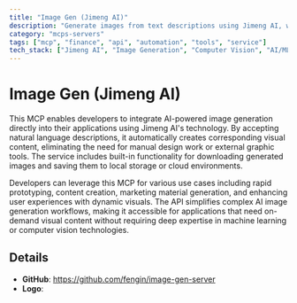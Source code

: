 ```yaml
---
title: "Image Gen (Jimeng AI)"
description: "Generate images from text descriptions using Jimeng AI, with download and save capabilities for creative workflows."
category: "mcps-servers"
tags: ["mcp", "finance", "api", "automation", "tools", "service"]
tech_stack: ["Jimeng AI", "Image Generation", "Computer Vision", "AI/ML"]
---
```


# Image Gen (Jimeng AI)

This MCP enables developers to integrate AI-powered image generation directly into their applications using Jimeng AI's technology. By accepting natural language descriptions, it automatically creates corresponding visual content, eliminating the need for manual design work or external graphic tools. The service includes built-in functionality for downloading generated images and saving them to local storage or cloud environments.

Developers can leverage this MCP for various use cases including rapid prototyping, content creation, marketing material generation, and enhancing user experiences with dynamic visuals. The API simplifies complex AI image generation workflows, making it accessible for applications that need on-demand visual content without requiring deep expertise in machine learning or computer vision technologies.

## Details

- **GitHub**: https://github.com/fengin/image-gen-server
- **Logo**: 
